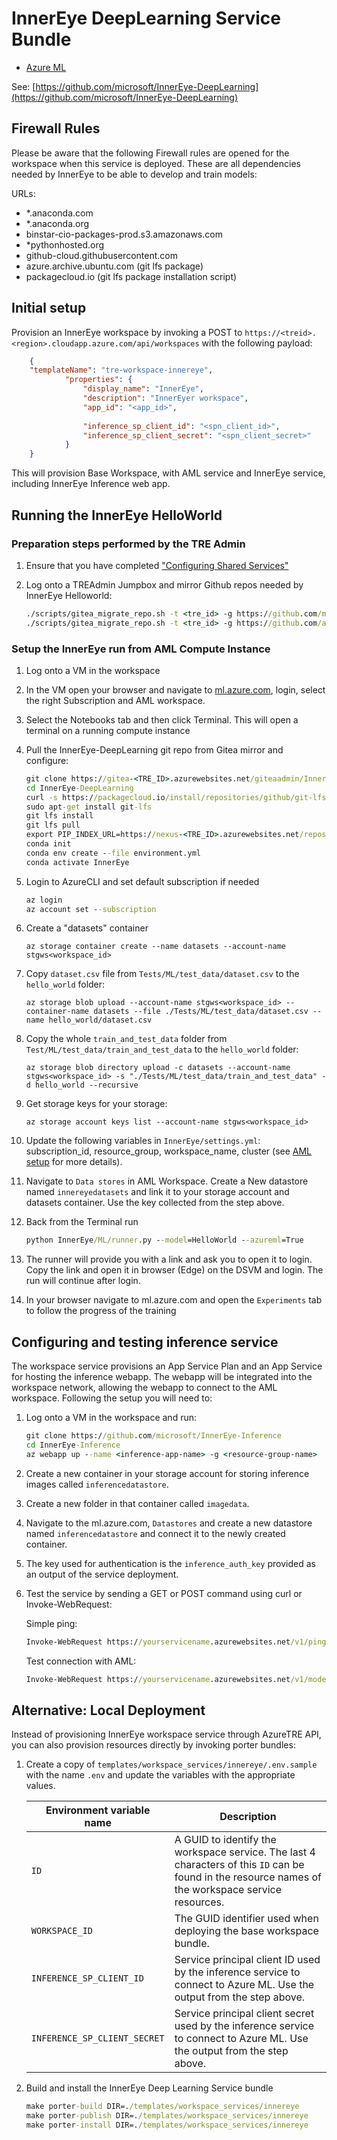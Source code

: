 # InnerEye DeepLearning Service Bundle

- [Azure ML](../../../templates/workspace_services/azureml)

See: [https://github.com/microsoft/InnerEye-DeepLearning](https://github.com/microsoft/InnerEye-DeepLearning)

## Firewall Rules

Please be aware that the following Firewall rules are opened for the workspace when this service is deployed. These are all dependencies needed by InnerEye to be able to develop and train models:

URLs:

- *.anaconda.com
- *.anaconda.org
- binstar-cio-packages-prod.s3.amazonaws.com
- *pythonhosted.org
- github-cloud.githubusercontent.com
- azure.archive.ubuntu.com (git lfs package)
- packagecloud.io (git lfs package installation script)

## Initial setup

Provision an InnerEye workspace by invoking a POST to ```https://<treid>.<region>.cloudapp.azure.com/api/workspaces``` with the following payload:

```json
    {
    "templateName": "tre-workspace-innereye",
            "properties": {
                "display_name": "InnerEye",
                "description": "InnerEyer workspace",
                "app_id": "<app_id>",
               
                "inference_sp_client_id": "<spn_client_id>",
                "inference_sp_client_secret": "<spn_client_secret>"
            }
    }
```

This will provision Base Workspace, with AML service and InnerEye service, including InnerEye Inference web app.

## Running the InnerEye HelloWorld

### Preparation steps performed by the TRE Admin

1. Ensure that you have completed ["Configuring Shared Services"](../tre-admins/setup-instructions/configuring-shared-services.md)
1. Log onto a TREAdmin Jumpbox and mirror Github repos needed by InnerEye Helloworld:

    ```cmd
    ./scripts/gitea_migrate_repo.sh -t <tre_id> -g https://github.com/microsoft/InnerEye-DeepLearning
    ./scripts/gitea_migrate_repo.sh -t <tre_id> -g https://github.com/analysiscenter/radio
    ```

### Setup the InnerEye run from AML Compute Instance

1. Log onto a VM in the workspace
1. In the VM open your browser and navigate to [ml.azure.com](https://ml.azure.com), login, select the right Subscription and AML workspace.
1. Select the Notebooks tab and then click Terminal. This will open a terminal on a running compute instance
1. Pull the InnerEye-DeepLearning git repo from Gitea mirror and configure:

    ```cmd
    git clone https://gitea-<TRE_ID>.azurewebsites.net/giteaadmin/InnerEye-DeepLearning
    cd InnerEye-DeepLearning
    curl -s https://packagecloud.io/install/repositories/github/git-lfs/script.deb.sh | sudo bash
    sudo apt-get install git-lfs
    git lfs install
    git lfs pull
    export PIP_INDEX_URL=https://nexus-<TRE_ID>.azurewebsites.net/repository/pypi-proxy-repo/simple
    conda init
    conda env create --file environment.yml
    conda activate InnerEye
    ```

1. Login to AzureCLI and set default subscription if needed

    ```cmd
    az login
    az account set --subscription 
    ```

1. Create a "datasets" container

    ```az storage container create --name datasets --account-name stgws<workspace_id>```
1. Copy `dataset.csv` file from `Tests/ML/test_data/dataset.csv` to the `hello_world` folder:

    ```az storage blob upload --account-name stgws<workspace_id> --container-name datasets --file ./Tests/ML/test_data/dataset.csv --name hello_world/dataset.csv```
1. Copy the whole `train_and_test_data` folder from `Test/ML/test_data/train_and_test_data` to the `hello_world` folder:

    ```az storage blob directory upload -c datasets --account-name stgws<workspace_id> -s "./Tests/ML/test_data/train_and_test_data" -d hello_world --recursive```

1. Get storage keys for your storage:

    ```az storage account keys list --account-name stgws<workspace_id>```

1. Update the following variables in `InnerEye/settings.yml`: subscription_id, resource_group, workspace_name, cluster (see [AML setup](https://github.com/microsoft/InnerEye-DeepLearning/blob/main/docs/setting_up_aml.md) for more details).
1. Navigate to `Data stores` in AML Workspace. Create a New datastore named `innereyedatasets` and link it to your storage account and datasets container. Use the key collected from the step above.
1. Back from the Terminal run

   ```cmd
   python InnerEye/ML/runner.py --model=HelloWorld --azureml=True
   ```

1. The runner will provide you with a link and ask you to open it to login. Copy the link and open it in browser (Edge) on the DSVM and login. The run will continue after login.
1. In your browser navigate to ml.azure.com and open the `Experiments` tab to follow the progress of the training

## Configuring and testing inference service

The workspace service provisions an App Service Plan and an App Service for hosting the inference webapp. The webapp will be integrated into the workspace network, allowing the webapp to connect to the AML workspace. Following the setup you will need to:

1. Log onto a VM in the workspace and run:

    ```cmd
    git clone https://github.com/microsoft/InnerEye-Inference
    cd InnerEye-Inference
    az webapp up --name <inference-app-name> -g <resource-group-name>
    ```

1. Create a new container in your storage account for storing inference images called `inferencedatastore`.
1. Create a new folder in that container called `imagedata`.
1. Navigate to the ml.azure.com, `Datastores` and create a new datastore named `inferencedatastore` and connect it to the newly created container.
1. The key used for authentication is the `inference_auth_key` provided as an output of the service deployment.
1. Test the service by sending a GET or POST command using curl or Invoke-WebRequest:

   Simple ping:

    ```cmd
    Invoke-WebRequest https://yourservicename.azurewebsites.net/v1/ping -Headers @{'Accept' = 'application/json'; 'API_AUTH_SECRET' = 'your-secret-1234-1123445'}
    ```

    Test connection with AML:

    ```cmd
    Invoke-WebRequest https://yourservicename.azurewebsites.net/v1/model/start/HelloWorld:1 -Method POST -Headers @{'Accept' = 'application/json'; 'API_AUTH_SECRET' = 'your-secret-1234-1123445'}
    ```

## Alternative: Local Deployment

Instead of provisioning InnerEye workspace service through AzureTRE API, you can also provision resources directly by invoking porter bundles:

1. Create a copy of `templates/workspace_services/innereye/.env.sample` with the name `.env` and update the variables with the appropriate values.

    | Environment variable name | Description |
    | ------------------------- | ----------- |
    | `ID` | A GUID to identify the workspace service. The last 4 characters of this `ID` can be found in the resource names of the workspace service resources. |
    | `WORKSPACE_ID` | The GUID identifier used when deploying the base workspace bundle. |
    | `INFERENCE_SP_CLIENT_ID` | Service principal client ID used by the inference service to connect to Azure ML. Use the output from the step above. |
    | `INFERENCE_SP_CLIENT_SECRET` | Service principal client secret used by the inference service to connect to Azure ML. Use the output from the step above. |

1. Build and install the InnerEye Deep Learning Service bundle

    ```cmd
    make porter-build DIR=./templates/workspace_services/innereye
    make porter-publish DIR=./templates/workspace_services/innereye
    make porter-install DIR=./templates/workspace_services/innereye
    ```
